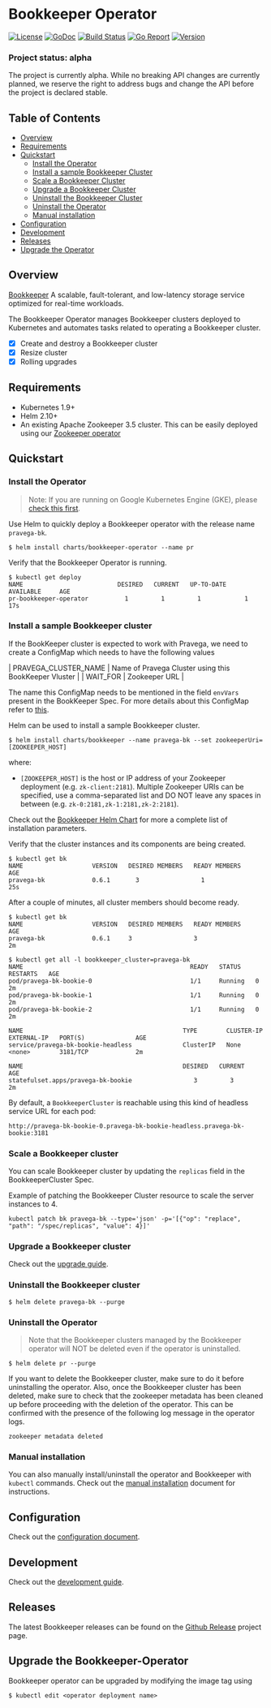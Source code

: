 # Bookkeeper Operator

 [![License](https://img.shields.io/badge/License-Apache%202.0-blue.svg)](https://opensource.org/licenses/Apache-2.0) [![GoDoc](https://godoc.org/github.com/pravega/bookkeeper-operator?status.svg)](https://godoc.org/github.com/pravega/bookkeeper-operator) [![Build Status](https://travis-ci.org/pravega/bookkeeper-operator.svg?branch=master)](https://travis-ci.org/pravega/bookkeeper-operator) [![Go Report](https://goreportcard.com/badge/github.com/pravega/bookkeeper-operator)](https://goreportcard.com/report/github.com/pravega/bookkeeper-operator) [![Version](https://img.shields.io/github/release/pravega/bookkeeper-operator.svg)](https://github.com/pravega/bookkeeper-operator/releases)

### Project status: alpha

The project is currently alpha. While no breaking API changes are currently planned, we reserve the right to address bugs and change the API before the project is declared stable.

## Table of Contents

 * [Overview](#overview)
 * [Requirements](#requirements)
 * [Quickstart](#quickstart)    
    * [Install the Operator](#install-the-operator)
    * [Install a sample Bookkeeper Cluster](#install-a-sample-bookkeeper-cluster)
    * [Scale a Bookkeeper Cluster](#scale-a-bookkeeper-cluster)
    * [Upgrade a Bookkeeper Cluster](#upgrade-a-bookkeeper-cluster)
    * [Uninstall the Bookkeeper Cluster](#uninstall-the-bookkeeper-cluster)
    * [Uninstall the Operator](#uninstall-the-operator)
    * [Manual installation](#manual-installation)
 * [Configuration](#configuration)
 * [Development](#development)
* [Releases](#releases)
* [Upgrade the Operator](#upgrade-the-operator)

## Overview

[Bookkeeper](https://bookkeeper.apache.org/) A scalable, fault-tolerant, and low-latency storage service optimized for real-time workloads.

The Bookkeeper Operator manages Bookkeeper clusters deployed to Kubernetes and automates tasks related to operating a Bookkeeper cluster.

- [x] Create and destroy a Bookkeeper cluster
- [x] Resize cluster
- [x] Rolling upgrades

## Requirements

- Kubernetes 1.9+
- Helm 2.10+
- An existing Apache Zookeeper 3.5 cluster. This can be easily deployed using our [Zookeeper operator](https://github.com/pravega/zookeeper-operator)

## Quickstart

### Install the Operator

> Note: If you are running on Google Kubernetes Engine (GKE), please [check this first](doc/development.md#installation-on-google-kubernetes-engine).

Use Helm to quickly deploy a Bookkeeper operator with the release name `pravega-bk`.

```
$ helm install charts/bookkeeper-operator --name pr
```

Verify that the Bookkeeper Operator is running.

```
$ kubectl get deploy
NAME                          DESIRED   CURRENT   UP-TO-DATE   AVAILABLE     AGE
pr-bookkeeper-operator          1         1         1            1           17s
```

### Install a sample Bookkeeper cluster

If the BookKeeper cluster is expected to work with Pravega, we need to create a ConfigMap which needs to have the following values

| PRAVEGA_CLUSTER_NAME | Name of Pravega Cluster using this BookKeeper Vluster |
| WAIT_FOR | Zookeeper URL |

The name this ConfigMap needs to be mentioned in the field `envVars` present in the BookKeeper Spec. For more details about this ConfigMap refer to [this](doc/bookkeeper-options.md#bookkeeper-custom-configuration).

Helm can be used to install a sample Bookkeeper cluster.

```
$ helm install charts/bookkeeper --name pravega-bk --set zookeeperUri=[ZOOKEEPER_HOST]
```

where:

- `[ZOOKEEPER_HOST]` is the host or IP address of your Zookeeper deployment (e.g. `zk-client:2181`). Multiple Zookeeper URIs can be specified, use a comma-separated list and DO NOT leave any spaces in between (e.g. `zk-0:2181,zk-1:2181,zk-2:2181`).

Check out the [Bookkeeper Helm Chart](charts/bookkeeper) for more a complete list of installation parameters.

Verify that the cluster instances and its components are being created.

```
$ kubectl get bk
NAME                   VERSION   DESIRED MEMBERS   READY MEMBERS      AGE
pravega-bk             0.6.1       3                 1                25s
```

After a couple of minutes, all cluster members should become ready.

```
$ kubectl get bk
NAME                   VERSION   DESIRED MEMBERS   READY MEMBERS     AGE
pravega-bk             0.6.1     3                 3                 2m
```

```
$ kubectl get all -l bookkeeper_cluster=pravega-bk
NAME                                              READY   STATUS    RESTARTS   AGE
pod/pravega-bk-bookie-0                           1/1     Running   0          2m
pod/pravega-bk-bookie-1                           1/1     Running   0          2m
pod/pravega-bk-bookie-2                           1/1     Running   0          2m

NAME                                            TYPE        CLUSTER-IP    EXTERNAL-IP   PORT(S)              AGE
service/pravega-bk-bookie-headless              ClusterIP   None          <none>        3181/TCP             2m

NAME                                            DESIRED   CURRENT     AGE
statefulset.apps/pravega-bk-bookie                 3         3         2m
```

By default, a `BookkeeperCluster` is reachable using this kind of headless service URL for each pod:
```
http://pravega-bk-bookie-0.pravega-bk-bookie-headless.pravega-bk-bookie:3181
```

### Scale a Bookkeeper cluster

You can scale Bookkeeper cluster by updating the `replicas` field in the BookkeeperCluster Spec.

Example of patching the Bookkeeper Cluster resource to scale the server instances to 4.

```
kubectl patch bk pravega-bk --type='json' -p='[{"op": "replace", "path": "/spec/replicas", "value": 4}]'
```

### Upgrade a Bookkeeper cluster

Check out the [upgrade guide](doc/upgrade-cluster.md).

### Uninstall the Bookkeeper cluster

```
$ helm delete pravega-bk --purge
```

### Uninstall the Operator
> Note that the Bookkeeper clusters managed by the Bookkeeper operator will NOT be deleted even if the operator is uninstalled.

```
$ helm delete pr --purge
```
If you want to delete the Bookkeeper cluster, make sure to do it before uninstalling the operator. Also, once the Bookkeeper cluster has been deleted, make sure to check that the zookeeper metadata has been cleaned up before proceeding with the deletion of the operator. This can be confirmed with the presence of the following log message in the operator logs.
```
zookeeper metadata deleted
```

### Manual installation

You can also manually install/uninstall the operator and Bookkeeper with `kubectl` commands. Check out the [manual installation](doc/manual-installation.md) document for instructions.

## Configuration

Check out the [configuration document](doc/configuration.md).

## Development

Check out the [development guide](doc/development.md).

## Releases  

The latest Bookkeeper releases can be found on the [Github Release](https://github.com/pravega/bookkeeper-operator/releases) project page.

## Upgrade the Bookkeeper-Operator
Bookkeeper operator can be upgraded by modifying the image tag using
```
$ kubectl edit <operator deployment name>
```
